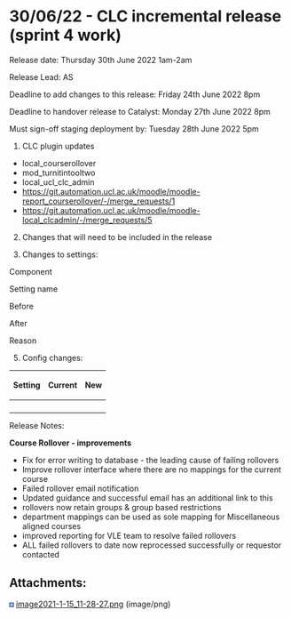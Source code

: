# 30/06/22 - CLC incremental release (sprint 4 work)

Release date: Thursday 30th June 2022 1am-2am

Release Lead: AS

Deadline to add changes to this release: Friday 24th June 2022 8pm

Deadline to handover release to Catalyst: Monday 27th June 2022 8pm

Must sign-off staging deployment by: Tuesday 28th June 2022 5pm

1) CLC plugin updates

-   local\_courserollover
-   mod\_turnitintooltwo
-   local\_ucl\_clc\_admin
-   <https://git.automation.ucl.ac.uk/moodle/moodle-report_courserollover/-/merge_requests/1>
-   <https://git.automation.ucl.ac.uk/moodle/moodle-local_clcadmin/-/merge_requests/5>

2) Changes that will need to be included in the release

4) Changes to settings:

Component

Setting name

Before

After

Reason

5) Config changes:

<table>
<thead>
<tr class="header">
<th>Setting</th>
<th>Current</th>
<th><div class="content-wrapper">
<p>New</p>
</div></th>
</tr>
</thead>
<tbody>
<tr class="odd">
<td><br />
</td>
<td><br />
</td>
<td><br />
</td>
</tr>
</tbody>
</table>

Release Notes:

**Course Rollover - improvements**

-   Fix for error writing to database - the leading cause of failing rollovers
-   Improve rollover interface where there are no mappings for the current course
-   Failed rollover email notification
-   Updated guidance and successful email has an additional link to this
-   rollovers now retain groups & group based restrictions
-   department mappings can be used as sole mapping for Miscellaneous aligned courses
-   improved reporting for VLE team to resolve failed rollovers
-   ALL failed rollovers to date now reprocessed successfully or requestor contacted

## Attachments:

<img src="images/icons/bullet_blue.gif" width="8" height="8" /> [image2021-1-15\_11-28-27.png](attachments/209518728/209518727.png) (image/png)

